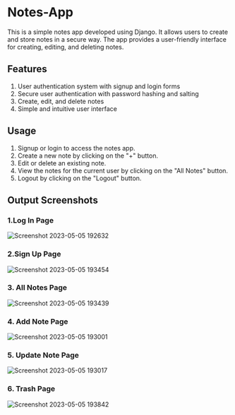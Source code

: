 # Notes-App
This is a simple notes app developed using Django. It allows users to create and store notes in a secure way. The app provides a user-friendly interface for creating, editing, and deleting notes.

## Features
1. User authentication system with signup and login forms
2. Secure user authentication with password hashing and salting
3. Create, edit, and delete notes
4. Simple and intuitive user interface

## Usage
1. Signup or login to access the notes app.
2. Create a new note by clicking on the "+" button.
3. Edit or delete an existing note.
4. View the notes for the current user by clicking on the "All Notes" button.
5. Logout by clicking on the "Logout" button.


## Output Screenshots

### 1.Log In Page
![Screenshot 2023-05-05 192632](https://user-images.githubusercontent.com/89800924/236488998-89c562dc-b200-40cb-b371-a85add020e27.png)

### 2.Sign Up Page
![Screenshot 2023-05-05 193454](https://user-images.githubusercontent.com/89800924/236489188-a0f6dea5-6c1c-4756-938e-d4916061a74b.png)

### 3. All Notes Page
![Screenshot 2023-05-05 193439](https://user-images.githubusercontent.com/89800924/236489605-11626e7c-c1e9-4036-84ce-e24e81307e8d.png)

### 4. Add Note Page
![Screenshot 2023-05-05 193001](https://user-images.githubusercontent.com/89800924/236489773-d3e83766-42e6-4a51-98c4-9f2e44765586.png)

### 5. Update Note Page
![Screenshot 2023-05-05 193017](https://user-images.githubusercontent.com/89800924/236489916-8150cad1-fde5-445d-a953-44aa2c8c445d.png)

### 6. Trash Page
![Screenshot 2023-05-05 193842](https://user-images.githubusercontent.com/89800924/236490081-834f9095-d490-42df-a018-baeb2f5dbb39.png)
